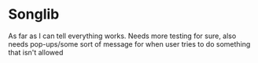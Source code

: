# Songlib

As far as I can tell everything works. Needs more testing for sure, also needs pop-ups/some sort of message for when user tries to do something that isn't allowed
